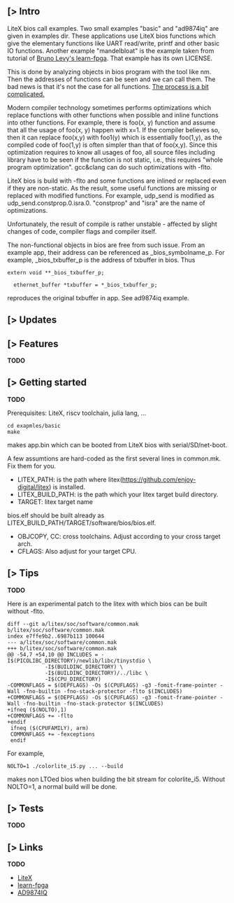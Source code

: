 [> Intro
--------

LiteX bios call examples. Two small examples "basic" and "ad9874iq" are given in examples dir. These applications use LiteX bios functions which give the elementary functions like UART read/write, printf and other basic IO functions.
Another example "mandelbloat" is the example taken from tutorial of [Bruno Levy's learn-fpga](https://github.com/BrunoLevy/learn-fpga.git). That example has its own LICENSE.

This is done by analyzing objects in bios program with the tool like nm. Then the addresses of functions can be seen and we can call them. The bad news is that it's not the case for all functions. [The process is a bit complicated.](https://github.com/kazkojima/litex-bioscall-examples/blob/main/doc/process.pdf)

Modern compiler technology sometimes performs optimizations which replace functions with other functions when possible and inline functions into other functions. For example, there is foo(x, y) function and assume that all the usage of foo(x, y) happen with x=1. If the compiler believes so, then it can replace foo(x,y) with foo1(y) which is essentially foo(1,y), as the compiled code of foo(1,y) is often simpler than that of foo(x,y). Since this optimization requires to know all usages of foo, all source files including library have to be seen if the function is not static, i.e., this requires "whole program optimization". gcc&clang can do such optimizations with -flto.

LiteX bios is build with -flto and some functions are inlined or replaced even if they are non-static. As the result, some useful functions are missing or replaced with modified functions. For example, udp_send is modified as udp_send.constprop.0.isra.0. "constprop" and "isra" are the name of optimizations.

Unfortunately, the result of compile is rather unstable - affected by slight changes of code, compiler flags and compiler itself.

The non-functional objects in bios are free from such issue. From an example app, their address can be referenced as _bios_symbolname_p. For example, _bios_txbuffer_p is the address of txbuffer in bios. Thus
```
extern void **_bios_txbuffer_p;

  ethernet_buffer *txbuffer = *_bios_txbuffer_p;
```
reproduces the original txbuffer in app. See ad9874iq example.

[> Updates
----------

[> Features
-----------
**TODO**

[> Getting started
------------------
**TODO**

Prerequisites: LiteX, riscv toolchain, julia lang, ...

```
cd exapmles/basic
make
```

makes app.bin which can be booted from LiteX bios with serial/SD/net-boot.

A few assumtions are hard-coded as the first several lines in common.mk. Fix them for you.

* LITEX_PATH: is the path where litex(https://github.com/enjoy-digital/litex) is installed.
* LITEX_BUILD_PATH: is the path which your litex target build directory.
* TARGET: litex target name

bios.elf should be built already as LITEX_BUILD_PATH/TARGET/software/bios/bios.elf.

* OBJCOPY, CC: cross toolchains. Adjust according to your cross target arch.
* CFLAGS: Also adjust for your target CPU.

[> Tips
--------
**TODO**

Here is an experimental patch to the litex with which bios can be built without -flto.

```
diff --git a/litex/soc/software/common.mak b/litex/soc/software/common.mak
index e7ffe9b2..6987b113 100644
--- a/litex/soc/software/common.mak
+++ b/litex/soc/software/common.mak
@@ -54,7 +54,10 @@ INCLUDES = -I$(PICOLIBC_DIRECTORY)/newlib/libc/tinystdio \
            -I$(BUILDINC_DIRECTORY) \
            -I$(BUILDINC_DIRECTORY)/../libc \
            -I$(CPU_DIRECTORY)
-COMMONFLAGS = $(DEPFLAGS) -Os $(CPUFLAGS) -g3 -fomit-frame-pointer -Wall -fno-builtin -fno-stack-protector -flto $(INCLUDES)
+COMMONFLAGS = $(DEPFLAGS) -Os $(CPUFLAGS) -g3 -fomit-frame-pointer -Wall -fno-builtin -fno-stack-protector $(INCLUDES)
+ifneq ($(NOLTO),1)
+COMMONFLAGS += -flto
+endif
 ifneq ($(CPUFAMILY), arm)
 COMMONFLAGS += -fexceptions
 endif

```

For example,
```
NOLTO=1 ./colorlite_i5.py ... --build
```
makes non LTOed bios when building the bit stream for colorlite_i5. Without NOLTO=1, a normal build will be done.

[> Tests
--------
**TODO**

[> Links
--------
**TODO**

* [LiteX](https://github.com/enjoy-digital/litex)
* [learn-fpga](https://github.com/BrunoLevy/learn-fpga.git)
* [AD9874IQ](https://github.com/kazkojima/ad9874iq)

